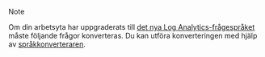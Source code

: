 >[!NOTE]
> Om din arbetsyta har uppgraderats till [det nya Log Analytics-frågespråket](../articles/log-analytics/log-analytics-log-search-upgrade.md) måste följande frågor konverteras. Du kan utföra konverteringen med hjälp av [språkkonverteraren](../articles/log-analytics/log-analytics-log-search-transition.md#language-converter).